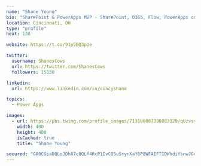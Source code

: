 ```yaml
---
name: "Shane Young"
bio: "SharePoint & PowerApps MVP - SharePoint, O365, Flow, PowerApps consulting? @PowerApps911 | Pure Snark? You found it."
location: Cincinnati, OH
type: "profile"
heat: 138

website: https://t.co/91p5BQ3pUe

twitter:
  username: ShanesCows
  url: https://twitter.com/ShanesCows
  followers: 15130

linkedin:
  url: https://www.linkedin.com/in/cincyshane

topics:
  - Power Apps

images:
  - url: https://pbs.twimg.com/profile_images/713100007398883329/qUzvsvQ3_400x400.jpg
    width: 400
    height: 400
    isCached: true
    title: "Shane Young"

secured: "GA0CGiaDQLoJDh87c0QLf4RcP1IvCO5uS+yrXaY6P8WFAIFTIDWhdiYsnwJGdu7++OAeDc8K5wtLwPGZXsltj0m0OqqaMdeZEc3Dus9FM1UerBVlp+V0bYSW3WwleK520hG+gLNiO3BMYVpiuoeQ+46QnFtVCCrhnfjIAUSPDBy8OCGf6kRyqYLlnmMO+NFAU4t4byjdrSdTNgR5eEISGUCWGXB7Rd35GVO/cn++91zAc0LgrMHtKhjf3ygc5xB2lBwJrTo3dWfirmq+wvyQpous3ELJXRoTFe9HK0J9B5IZnlKJxYKBPz7O1XRSd3cNgZ8X6eYwd7Q7VC0a59jbevCrAV8Z9qOXCrDYmrxROk4v4Ut4KK4gBFGzEnL8gahBu6GoxleNJq+SYbKgia3ImMsKLFavGvgq6bk9rsAydaU=;LLBS4La2p9Jh6Rw/Msc9sA=="
---
```


